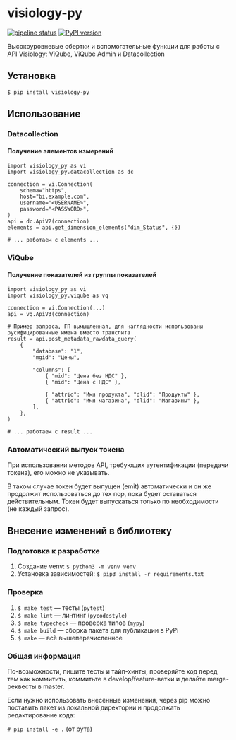 # visiology-py

[![pipeline status](https://gitlab.com/polymedia-orv/orv/visiology-py/badges/master/pipeline.svg)](https://gitlab.com/polymedia-orv/orv/visiology-py/-/commits/master)
[![PyPI version](https://badge.fury.io/py/visiology-py.png)](https://badge.fury.io/py/visiology-py)

Высокоуровневые обертки и вспомогательные функции для работы с API Visiology: ViQube, ViQube Admin и Datacollection

## Установка

`$ pip install visiology-py`

## Использование

### Datacollection

#### Получение элементов измерений

```
import visiology_py as vi
import visiology_py.datacollection as dc

connection = vi.Connection(
    schema="https",
    host="bi.example.com",
    username="<USERNAME>",
    password="<PASSWORD>",
)
api = dc.ApiV2(connection)
elements = api.get_dimension_elements("dim_Status", {})

# ... работаем с elements ...
```

### ViQube

#### Получение показателей из группы показателей

```
import visiology_py as vi
import visiology_py.viqube as vq

connection = vi.Connection(...)
api = vq.ApiV3(connection)

# Пример запроса, ГП вымышленная, для наглядности использованы русифицированные имена вместо транслита
result = api.post_metadata_rawdata_query(
    {
        "database": "1",
        "mgid": "Цены",

        "columns": [
            { "mid": "Цена без НДС" },
            { "mid": "Цена с НДС" },

            { "attrid": "Имя продукта", "dlid": "Продукты" },
            { "attrid": "Имя магазина", "dlid": "Магазины" },
        ],
    },
)

# ... работаем с result ...
```

### Автоматический выпуск токена

При использовании методов API, требующих аутентификации (передачи токена), его можно не указывать.

В таком случае токен будет выпущен (emit) автоматически и он же продолжит использоваться до тех пор, пока будет оставаться действительным. Токен будет выпускаться только по необходимости (не каждый запрос).

## Внесение изменений в библиотеку

### Подготовка к разработке

1. Создание venv: `$ python3 -m venv venv`
1. Установка зависимостей: `$ pip3 install -r requirements.txt`

### Проверка

1. `$ make test` — тесты (`pytest`)
1. `$ make lint` — линтинг (`pycodestyle`)
1. `$ make typecheck` — проверка типов (`mypy`)
1. `$ make build` — сборка пакета для публикации в PyPi
1. `$ make` — всё вышеперечисленное

### Общая информация

По-возможности, пишите тесты и тайп-хинты, проверяйте код перед тем как коммитить, коммитьте в develop/feature-ветки и делайте merge-реквесты в master.

Если нужно использовать внесённые изменения, через pip можно поставить пакет из локальной директории и продолжать редактирование кода:

`# pip install -e .` (от рута)
